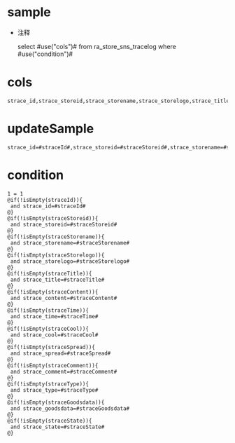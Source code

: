 sample
===
* 注释

	select #use("cols")# from ra_store_sns_tracelog  where  #use("condition")#

cols
===
	strace_id,strace_storeid,strace_storename,strace_storelogo,strace_title,strace_content,strace_time,strace_cool,strace_spread,strace_comment,strace_type,strace_goodsdata,strace_state

updateSample
===
	
	strace_id=#straceId#,strace_storeid=#straceStoreid#,strace_storename=#straceStorename#,strace_storelogo=#straceStorelogo#,strace_title=#straceTitle#,strace_content=#straceContent#,strace_time=#straceTime#,strace_cool=#straceCool#,strace_spread=#straceSpread#,strace_comment=#straceComment#,strace_type=#straceType#,strace_goodsdata=#straceGoodsdata#,strace_state=#straceState#

condition
===

	1 = 1  
	@if(!isEmpty(straceId)){
	 and strace_id=#straceId#
	@}
	@if(!isEmpty(straceStoreid)){
	 and strace_storeid=#straceStoreid#
	@}
	@if(!isEmpty(straceStorename)){
	 and strace_storename=#straceStorename#
	@}
	@if(!isEmpty(straceStorelogo)){
	 and strace_storelogo=#straceStorelogo#
	@}
	@if(!isEmpty(straceTitle)){
	 and strace_title=#straceTitle#
	@}
	@if(!isEmpty(straceContent)){
	 and strace_content=#straceContent#
	@}
	@if(!isEmpty(straceTime)){
	 and strace_time=#straceTime#
	@}
	@if(!isEmpty(straceCool)){
	 and strace_cool=#straceCool#
	@}
	@if(!isEmpty(straceSpread)){
	 and strace_spread=#straceSpread#
	@}
	@if(!isEmpty(straceComment)){
	 and strace_comment=#straceComment#
	@}
	@if(!isEmpty(straceType)){
	 and strace_type=#straceType#
	@}
	@if(!isEmpty(straceGoodsdata)){
	 and strace_goodsdata=#straceGoodsdata#
	@}
	@if(!isEmpty(straceState)){
	 and strace_state=#straceState#
	@}
	
	